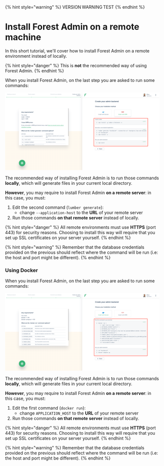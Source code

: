 {% hint style="warning" %}
VERSION WARNING TEST
{% endhint %}

# Install Forest Admin on a remote machine

In this short tutorial, we'll cover how to install Forest Admin on a remote environment instead of locally.

{% hint style="danger" %}
This is **not** the recommended way of using Forest Admin.
{% endhint %}

When you install Forest Admin, on the last step you are asked to run some commands:

![](<../../.gitbook/assets/screenshot 2020-02-17 at 14.52.35.png>)

The recommended way of installing Forest Admin is to run those commands **locally**, which will generate files in your current local directory.

**However**, you may require to install Forest Admin **on a remote server**: in this case, you must:

1. Edit the second command (`lumber generate`):
   * change `--application-host` to the **URL** of your remote server
2. Run those commands **on that remote server** instead of locally.

{% hint style="danger" %}
All remote environments must use **HTTPS** (port 443) for security reasons. Choosing to install this way will require that you set up SSL certificates on your server yourself.
{% endhint %}

{% hint style="warning" %}
Remember that the database credentials provided on the previous should reflect where the command will be run (i.e: the host and port might be different).
{% endhint %}

### Using Docker

When you install Forest Admin, on the last step you are asked to run some commands:

![](<../../.gitbook/assets/screenshot 2020-02-21 at 15.08.25.png>)

The recommended way of installing Forest Admin is to run those commands **locally**, which will generate files in your current local directory.

**However**, you may require to install Forest Admin **on a remote server**: in this case, you must:

1. Edit the first command (`docker run`):
   * change `APPLICATION_HOST` to the **URL** of your remote server
2. Run those commands **on that remote server** instead of locally.

{% hint style="danger" %}
All remote environments must use **HTTPS** (port 443) for security reasons. Choosing to install this way will require that you set up SSL certificates on your server yourself.
{% endhint %}

{% hint style="warning" %}
Remember that the database credentials provided on the previous should reflect where the command will be run (i.e: the host and port might be different).
{% endhint %}
